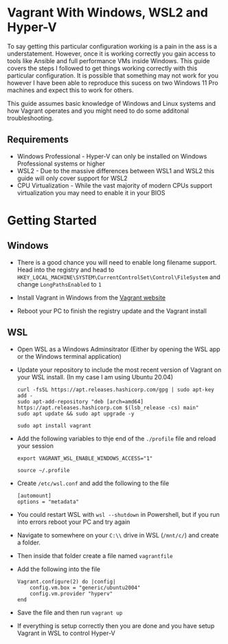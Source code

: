 # Vagrant With Windows, WSL2 and Hyper-V
To say getting this particular configuration working is a pain in the ass is a understatement. However, once it is working correctly you gain access to tools like Ansible and full performance VMs inside Windows. This guide covers the steps I followed to get things working correctly with this particular configuration. It is possible that something may not work for you however I have been able to reproduce this sucess on two Windows 11 Pro machines and expect this to work for others.

This guide assumes basic knowledge of Windows and Linux systems and how Vagrant operates and you might need to do some additonal troubleshooting.

## Requirements
* Windows Professional - Hyper-V can only be installed on Windows Professional systems or higher
* WSL2 - Due to the massive differences between WSL1 and WSL2 this guide will only cover support for WSL2
* CPU Virtualization - While the vast majority of modern CPUs support virtualization you may need to enable it in your BIOS

# Getting Started

## Windows
* There is a good chance you will need to enable long filename support. Head into the registry and head to ``HKEY_LOCAL_MACHINE\SYSTEM\CurrentControlSet\Control\FileSystem`` and change ``LongPathsEnabled`` to ``1``

* Install Vagrant in Windows from the [Vagrant website](https://www.vagrantup.com/downloads)
* Reboot your PC to finish the registry update and the Vagrant install

## WSL
* Open WSL as a Windows Adminsitrator (Either by opening the WSL app or the Windows terminal application)
* Update your repository to include the most recent version of Vagrant on your WSL install. (In my case I am using Ubuntu 20.04)
    ```
    curl -fsSL https://apt.releases.hashicorp.com/gpg | sudo apt-key add -
    sudo apt-add-repository "deb [arch=amd64] https://apt.releases.hashicorp.com $(lsb_release -cs) main"
    sudo apt update && sudo apt upgrade -y
    ```

    ```
    sudo apt install vagrant
    ```
* Add the following variables to thje end of the ``./profile`` file and reload your session
    ```
    export VAGRANT_WSL_ENABLE_WINDOWS_ACCESS="1"
    ```
    ```
    source ~/.profile
    ```
* Create ``/etc/wsl.conf`` and add the following to the file
    ```
    [automount]
    options = "metadata"
    ```
* You could restart  WSL with ``wsl --shutdown`` in Powershell, but if you run into errors reboot your PC and try again

* Navigate to somewhere on your ``C:\\`` drive in WSL (``/mnt/c/``) and create a folder.
* Then inside that folder create a file named ``vagrantfile``
* Add the following into the file
    ```
    Vagrant.configure(2) do |config|
        config.vm.box = "generic/ubuntu2004"
        config.vm.provider "hyperv"
    end
    ```
* Save the file and then run ``vagrant up``
* If everything is setup correctly then you are done and you have setup Vagrant in WSL to control Hyper-V
